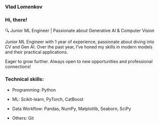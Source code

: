 ### Vlad Lomenkov  

### Hi, there!  
  

🔍 Junior ML Engineer | Passionate about Generative AI & Computer Vision  
  

Junior ML Engineer with 1 year of experience, passionate about diving into CV and Gen AI. Over the past year, I’ve honed my skills in modern models and their practical applications.   
  

Eager to grow further. Always open to new opportunities and professional connections!  
  

### Technical skills:  
  

- Programming: Python  
  

- ML: Scikit-learn, PyTorch, CatBoost  
  

- Data Workflow: Pandas, NumPy, Matplotlib, Seaborn, SciPy   
  

- Others: Git  
